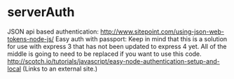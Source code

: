 serverAuth
==========

JSON api based authentication:   http://www.sitepoint.com/using-json-web-tokens-node-js/  Easy auth with passport:  Keep in mind that this is a solution for use with express 3 that has not been updated to express 4 yet. All of the middle is going to need to be replaced if you want to use this code.  http://scotch.io/tutorials/javascript/easy-node-authentication-setup-and-local (Links to an external site.)
